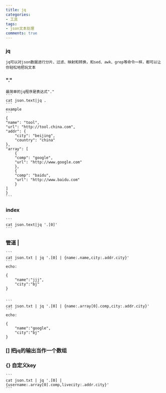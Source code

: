 ```yaml
---
title: jq
categories: 
- 工具
tags:     
- json文本处理 
comments: true
---
```

### jq
    jq可以对json数据进行分片、过滤、映射和转换，和sed、awk、grep等命令一样，都可以让你轻松地把玩文本

<!-- more -->  

### "."
    最简单的jq程序是表达式"."
    ```
    cat json.text|jq .
    ```
    example
    ```
    {
    "name": "tool",
    "url": "http://tool.china.com",
    "addr": {
        "city": "beijing",
        "country": "china"
    },
    "array": [
        {
        "comp": "google",
        "url": "http://www.google.com"
        },
        {
        "comp": "baidu",
        "url": "http://www.baidu.com"
        }
    ]
    }
    ```
### index
    ```
    cat json.text|jq '.[0]'
    ```
### 管道 |
    ```
    cat json.txt | jq '.[0] | {name:.name,city:.addr.city}'
    ```
    echo:

    {
        "name":"jjj",
        "city":"bj"
    }


    ```
    cat json.txt | jq '.[0] | {name:.array[0].comp,city:.addr.city}'
    ```
    echo:

    {
        "name":"google",
        "city":"bj"
    }
### [] 把jq的输出当作一个数组

### {} 自定义key
    ```
    cat json.txt | jq '.[0] | {username:.array[0].comp,livecity:.addr.city}'
    ```